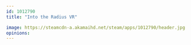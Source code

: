 ```yaml
---
id: 1012790
title: "Into the Radius VR"

image: https://steamcdn-a.akamaihd.net/steam/apps/1012790/header.jpg
opinions:
---
```

